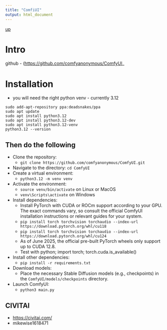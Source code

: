```yaml
---
title: "ComfiUI"
output: html_document
---
```

[up](https://mikewise2718.github.io/markdowndocs/)

# Intro
github - (https://github.com/comfyanonymous/ComfyUI_

# Installation

- you will need the right python venv - currently 3.12
```
sudo add-apt-repository ppa:deadsnakes/ppa
sudo apt update
sudo apt install python3.12
sudo apt install python3.12-dev
sudo apt install python3.12-venv
python3.12 --version
```
## Then do the following
- Clone the repository:
  - `git clone https://github.com/comfyanonymous/ComfyUI.git`
- Navigate to the directory: `cd ComfyUI`
- Create a virtual environment:
  -  `python3.12 -m venv venv`
- Activate the environment:
  - `source venv/bin/activate` on Linux or MacOS
  - `venv\Scripts\activate` on Windows
- Install dependencies:
   - Install PyTorch with CUDA or ROCm support according to your GPU. The exact commands vary, so consult the official ComfyUI installation instructions or relevant guides for your system.
   - `pip install torch torchvision torchaudio --index-url https://download.pytorch.org/whl/cu118`
   - `pip install torch torchvision torchaudio --index-url https://download.pytorch.org/whl/cu124`
   - As of June 2025, the official pre-built PyTorch wheels only support up to CUDA 12.8.
   - Test with python; import torch; torch.cuda.is_available()
- Install other dependencies:
   - `pip install -r requirements.txt`
- Download models:
   - Place the necessary Stable Diffusion models (e.g., checkpoints) in the `ComfyUI/models/checkpoints` directory.
- Launch ComfyUI:
   -  `python3 main.py`


## CIVITAI
- https://civitai.com/
- mikewise1618471